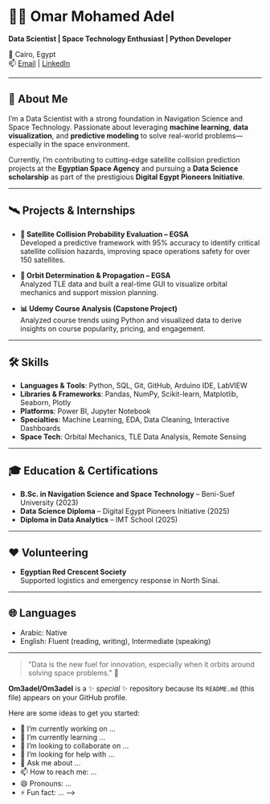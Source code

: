 # 👨‍🚀 Omar Mohamed Adel

**Data Scientist | Space Technology Enthusiast | Python Developer**

📍 Cairo, Egypt  
📫 [Email](0mer3adl@gmail.com) | [LinkedIn](https://www.linkedin.com/in/omar-mohamed-adel)

---

## 🚀 About Me

I’m a Data Scientist with a strong foundation in Navigation Science and Space Technology. Passionate about leveraging **machine learning**, **data visualization**, and **predictive modeling** to solve real-world problems—especially in the space environment.

Currently, I’m contributing to cutting-edge satellite collision prediction projects at the **Egyptian Space Agency** and pursuing a **Data Science scholarship** as part of the prestigious **Digital Egypt Pioneers Initiative**.

---

## 🛰️ Projects & Internships

- **🔭 Satellite Collision Probability Evaluation – EGSA**  
  Developed a predictive framework with 95% accuracy to identify critical satellite collision hazards, improving space operations safety for over 150 satellites.

- **🧭 Orbit Determination & Propagation – EGSA**  
  Analyzed TLE data and built a real-time GUI to visualize orbital mechanics and support mission planning.

- **📊 Udemy Course Analysis (Capstone Project)**  
  Analyzed course trends using Python and visualized data to derive insights on course popularity, pricing, and engagement.

---

## 🛠️ Skills

- **Languages & Tools**: Python, SQL, Git, GitHub, Arduino IDE, LabVIEW  
- **Libraries & Frameworks**: Pandas, NumPy, Scikit-learn, Matplotlib, Seaborn, Plotly  
- **Platforms**: Power BI, Jupyter Notebook  
- **Specialties**: Machine Learning, EDA, Data Cleaning, Interactive Dashboards  
- **Space Tech**: Orbital Mechanics, TLE Data Analysis, Remote Sensing

---

## 🎓 Education & Certifications

- **B.Sc. in Navigation Science and Space Technology** – Beni-Suef University (2023)  
- **Data Science Diploma** – Digital Egypt Pioneers Initiative (2025)  
- **Diploma in Data Analytics** – IMT School (2025)

---

## ❤️ Volunteering

- **Egyptian Red Crescent Society**  
  Supported logistics and emergency response in North Sinai.

---

## 🌐 Languages

- Arabic: Native  
- English: Fluent (reading, writing), Intermediate (speaking)

---

> "Data is the new fuel for innovation, especially when it orbits around solving space problems." 🚀


**Om3adel/Om3adel** is a ✨ _special_ ✨ repository because its `README.md` (this file) appears on your GitHub profile.

Here are some ideas to get you started:

- 🔭 I’m currently working on ...
- 🌱 I’m currently learning ...
- 👯 I’m looking to collaborate on ...
- 🤔 I’m looking for help with ...
- 💬 Ask me about ...
- 📫 How to reach me: ...
- 😄 Pronouns: ...
- ⚡ Fun fact: ...
-->
